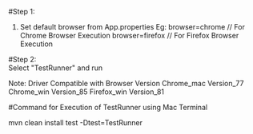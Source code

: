 #Step 1:

1) Set default browser from App.properties
Eg: browser=chrome  // For Chrome Browser Execution
    browser=firefox  // For Firefox Browser Execution
    
#Step 2:   
Select "TestRunner" and run 

Note: Driver Compatible with Browser Version 
Chrome_mac Version_77
Chrome_win Version_85
Firefox_win Version_81

#Command for Execution of TestRunner using Mac Terminal

mvn clean install test -Dtest=TestRunner

